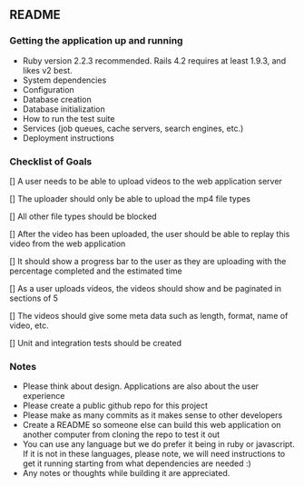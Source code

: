 ## README

### Getting the application up and running

* Ruby version 2.2.3 recommended. Rails 4.2 requires at least 1.9.3, and likes v2 best.
* System dependencies
* Configuration
* Database creation
* Database initialization
* How to run the test suite
* Services (job queues, cache servers, search engines, etc.)
* Deployment instructions


### Checklist of Goals

[] A user needs to be able to upload videos to the web application server

[] The uploader should only be able to upload the mp4 file types

[] All other file types should be blocked

[] After the video has been uploaded, the user should be able to replay this 
video from the web application

[] It should show a progress bar to the user as they are uploading with the 
percentage completed and the estimated time

[] As a user uploads videos, the videos should show and be paginated in 
sections of 5

[] The videos should give some meta data such as length, format, name of 
video, etc.

[] Unit and integration tests should be created


### Notes

* Please think about design. Applications are also about the user experience
* Please create a public github repo for this project
* Please make as many commits as it makes sense to other developers
* Create a README so someone else can build this web application on another computer from cloning the repo to test it out
* You can use any language but we do prefer it being in ruby or javascript. If it is not in these languages, please note, we will need instructions to get it running starting from what dependencies are needed :)
* Any notes or thoughts while building it are appreciated.
